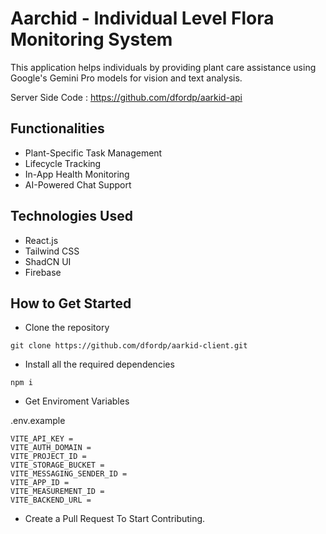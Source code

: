 # Aarchid - Individual Level Flora Monitoring System 

This application helps individuals by providing plant care assistance using Google's Gemini Pro models for vision and text analysis.

Server Side Code : https://github.com/dfordp/aarkid-api

## Functionalities

- Plant-Specific Task Management
- Lifecycle Tracking
- In-App Health Monitoring
- AI-Powered Chat Support

## Technologies Used

- React.js
- Tailwind CSS
- ShadCN UI
- Firebase



## How to Get Started

- Clone the repository 

```
git clone https://github.com/dfordp/aarkid-client.git
```

- Install all the required dependencies

```
npm i 
```



- Get Enviroment Variables

.env.example
```
VITE_API_KEY = 
VITE_AUTH_DOMAIN = 
VITE_PROJECT_ID = 
VITE_STORAGE_BUCKET = 
VITE_MESSAGING_SENDER_ID = 
VITE_APP_ID =
VITE_MEASUREMENT_ID =
VITE_BACKEND_URL = 
```

- Create a Pull Request To Start Contributing.

